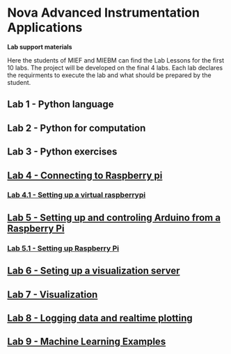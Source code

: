 # Nova Advanced Instrumentation Applications

**Lab support materials**

Here the students of MIEF and MIEBM can find the Lab Lessons for the first 10 labs. The project will be developed on the final 4 labs. Each lab declares the requirments to execute the lab and what should be prepared by the student.  

## Lab 1 - Python language

## Lab 2 - Python for computation

## Lab 3 - Python exercises

## [Lab 4 - Connecting to Raspberry pi ](lab4-rpi.md)

### [Lab 4.1 - Setting up a virtual raspberrypi](lab4.1-virtualization.md)

## [Lab 5 - Setting up and controling Arduino from a Raspberry Pi](lab5-access-arduino-from-rpi.md)

### [Lab 5.1 - Setting up Raspberry Pi](lab5.1-setting-up-raspberry-pi.md)

## [Lab 6 - Seting up a visualization server](lab6-vis-server.md)

## [Lab 7 - Visualization](lab7-vis.md)

## [Lab 8 - Logging data and realtime plotting](lab8-log.md)

## [Lab 9 - Machine Learning Examples](lab9-ml.md)
